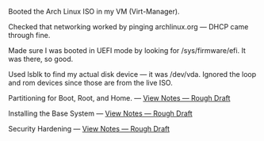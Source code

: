 Booted the Arch Linux ISO in my VM (Virt-Manager).

Checked that networking worked by pinging archlinux.org — DHCP came through fine.

Made sure I was booted in UEFI mode by looking for /sys/firmware/efi. It was there, so good.

Used lsblk to find my actual disk device — it was /dev/vda. Ignored the loop and rom devices since those are from the live ISO.

Partitioning for Boot, Root, and Home. — [View Notes — Rough Draft](/notes/expanded/Partitioning_Arch_Linux.md)

Installing the Base System — [View Notes — Rough Draft](/notes/expanded/Arch_Linux_Base.md)

Security Hardening — [View Notes — Rough Draft](/notes/Arch_Security_Hardening.md)


